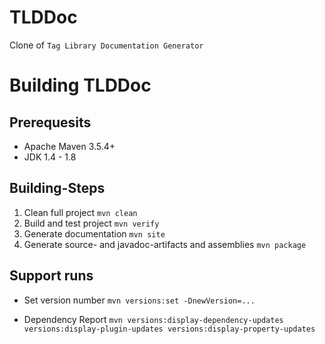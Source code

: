 # TLDDoc

Clone of `Tag Library Documentation Generator`

# Building TLDDoc

## Prerequesits

* Apache Maven 3.5.4\+
* JDK 1.4 - 1.8

## Building-Steps

1. Clean full project
    `mvn clean`
2. Build and test project
    `mvn verify`
3. Generate documentation
    `mvn site`
4. Generate source- and javadoc-artifacts and assemblies
    `mvn package`

## Support runs

* Set version number
    `mvn versions:set -DnewVersion=...`

* Dependency Report
    `mvn versions:display-dependency-updates versions:display-plugin-updates versions:display-property-updates`